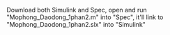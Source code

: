 Download both Simulink and Spec, open and run "Mophong_Daodong_1phan2.m" into "Spec", it'll link to "Mophong_Daodong_1phan2.slx" into "Simulink"
